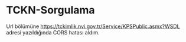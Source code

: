 # TCKN-Sorgulama

Url bölümüne https://tckimlik.nvi.gov.tr/Service/KPSPublic.asmx?WSDL adresi yazıldığında CORS hatası aldım. 

